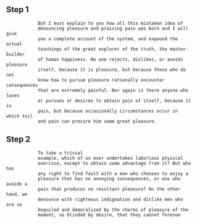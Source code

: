 ## Step 1

                But I must explain to you how all this mistaken idea of
                denouncing pleasure and praising pain was born and I will give
                you a complete account of the system, and expound the actual
                teachings of the great explorer of the truth, the master-builder
                of human happiness. No one rejects, dislikes, or avoids pleasure
                itself, because it is pleasure, but because those who do not
                know how to pursue pleasure rationally encounter consequences
                that are extremely painful. Nor again is there anyone who loves
                or pursues or desires to obtain pain of itself, because it is
                pain, but because occasionally circumstances occur in which toil
                and pain can procure him some great pleasure.

## Step 2

                To take a trivial
                example, which of us ever undertakes laborious physical
                exercise, except to obtain some advantage from it? But who has
                any right to find fault with a man who chooses to enjoy a
                pleasure that has no annoying consequences, or one who avoids a
                pain that produces no resultant pleasure? On the other hand, we
                denounce with righteous indignation and dislike men who are so
                beguiled and demoralized by the charms of pleasure of the
                moment, so blinded by desire, that they cannot foresee
